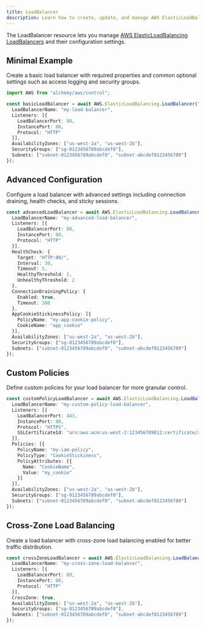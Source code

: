 ```yaml
---
title: LoadBalancer
description: Learn how to create, update, and manage AWS ElasticLoadBalancing LoadBalancers using Alchemy Cloud Control.
---
```



The LoadBalancer resource lets you manage [AWS ElasticLoadBalancing LoadBalancers](https://docs.aws.amazon.com/elasticloadbalancing/latest/userguide/) and their configuration settings.

## Minimal Example

Create a basic load balancer with required properties and common optional settings such as access logging and security groups.

```ts
import AWS from "alchemy/aws/control";

const basicLoadBalancer = await AWS.ElasticLoadBalancing.LoadBalancer("basic-load-balancer", {
  LoadBalancerName: "my-load-balancer",
  Listeners: [{
    LoadBalancerPort: 80,
    InstancePort: 80,
    Protocol: "HTTP"
  }],
  AvailabilityZones: ["us-west-2a", "us-west-2b"],
  SecurityGroups: ["sg-0123456789abcdef0"],
  Subnets: ["subnet-0123456789abcdef0", "subnet-abcdef0123456789"]
});
```

## Advanced Configuration

Configure a load balancer with advanced settings including connection draining, health checks, and sticky sessions.

```ts
const advancedLoadBalancer = await AWS.ElasticLoadBalancing.LoadBalancer("advanced-load-balancer", {
  LoadBalancerName: "my-advanced-load-balancer",
  Listeners: [{
    LoadBalancerPort: 80,
    InstancePort: 80,
    Protocol: "HTTP"
  }],
  HealthCheck: {
    Target: "HTTP:80/",
    Interval: 30,
    Timeout: 5,
    HealthyThreshold: 2,
    UnhealthyThreshold: 2
  },
  ConnectionDrainingPolicy: {
    Enabled: true,
    Timeout: 300
  },
  AppCookieStickinessPolicy: [{
    PolicyName: "my-app-cookie-policy",
    CookieName: "app_cookie"
  }],
  AvailabilityZones: ["us-west-2a", "us-west-2b"],
  SecurityGroups: ["sg-0123456789abcdef0"],
  Subnets: ["subnet-0123456789abcdef0", "subnet-abcdef0123456789"]
});
```

## Custom Policies

Define custom policies for your load balancer for more granular control.

```ts
const customPolicyLoadBalancer = await AWS.ElasticLoadBalancing.LoadBalancer("custom-policy-load-balancer", {
  LoadBalancerName: "my-custom-policy-load-balancer",
  Listeners: [{
    LoadBalancerPort: 443,
    InstancePort: 80,
    Protocol: "HTTPS",
    SSLCertificateId: "arn:aws:acm:us-west-2:123456789012:certificate/abcd1234-5678-90ef-ghij-klmnopqrstuv"
  }],
  Policies: [{
    PolicyName: "my-iam-policy",
    PolicyType: "CookieStickiness",
    PolicyAttributes: [{
      Name: "CookieName",
      Value: "my_cookie"
    }]
  }],
  AvailabilityZones: ["us-west-2a", "us-west-2b"],
  SecurityGroups: ["sg-0123456789abcdef0"],
  Subnets: ["subnet-0123456789abcdef0", "subnet-abcdef0123456789"]
});
```

## Cross-Zone Load Balancing

Create a load balancer with cross-zone load balancing enabled for better traffic distribution.

```ts
const crossZoneLoadBalancer = await AWS.ElasticLoadBalancing.LoadBalancer("cross-zone-load-balancer", {
  LoadBalancerName: "my-cross-zone-load-balancer",
  Listeners: [{
    LoadBalancerPort: 80,
    InstancePort: 80,
    Protocol: "HTTP"
  }],
  CrossZone: true,
  AvailabilityZones: ["us-west-2a", "us-west-2b"],
  SecurityGroups: ["sg-0123456789abcdef0"],
  Subnets: ["subnet-0123456789abcdef0", "subnet-abcdef0123456789"]
});
```
